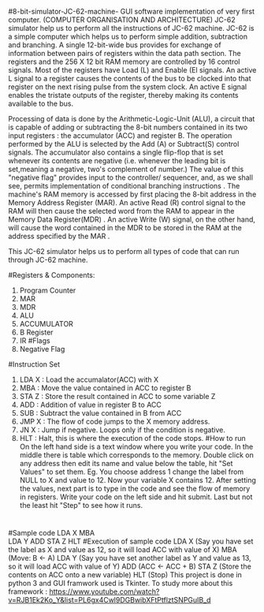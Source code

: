 
#8-bit-simulator-JC-62-machine-
GUI software implementation of very first computer. 
(COMPUTER ORGANISATION AND ARCHITECTURE)
JC-62 simulator help us to perform all the instructions of JC-62 machine. JC-62 is
a simple computer which helps us to perform simple addition, subtraction and
branching. A single 12-bit-wide bus provides for exchange of information between
pairs of registers within the data path section. The registers and the 256 X 12 bit
RAM memory are controlled by 16 control signals. Most of the registers have Load
(L) and Enable (El signals. An active L signal to a register causes the contents of
the bus to be clocked into that register on the next rising pulse from the system
clock. An active E signal enables the tristate outputs of the register, thereby
making its contents available to the bus.

Processing of data is done by the Arithmetic-Logic-Unit (ALU), a circuit that is
capable of adding or subtracting the 8-bit numbers contained in its two input
registers : the accumulator (ACC) and register B. The operation performed by the
ALU is selected by the Add (A) or Subtract(S) control signals. The accumulator also
contains a single flip-flop that is set whenever its contents are negative
(i.e. whenever the leading bit is set,meaning a negative, two's complement of
number.) The value of this "negative flag" provides input to the controller/
sequencer, and, as we shall see, permits implementation of conditional branching
instructions .
The machine's RAM memory is accessed by first placing the 8-bit address in the
Memory Address Register (MAR). An active Read (R) control signal to the RAM will
then cause the selected word from the RAM to appear in the Memory Data
Register(MDR) . An active Write (W) signal, on the other hand, will cause the word
contained in the MDR to be stored in the RAM at the address specified by the
MAR .

This JC-62 simulator helps us to perform all types of code that can run through
JC-62 machine.

#Registers & Components:
  1. Program Counter
  2. MAR
  3. MDR
  4. ALU
  5. ACCUMULATOR
  6. B Register
  7. IR
#Flags
  1. Negative Flag

#Instruction Set
  1. LDA X : Load the accumalator(ACC) with X
  2. MBA : Move the value contained in ACC to register B
  3. STA Z : Store the result contained in ACC to some variable Z
  4. ADD : Addition of value in register B to ACC
  5. SUB : Subtract the value contained in B from ACC
  6. JMP X : The flow of code jumps to the X memory address.
  7. JN X : Jump if negative. Loops only if the condition is negative.
  8. HLT : Halt, this is where the execution of the code stops.
#How to run
  On the left hand side is a text window where you write your code.
  In the middle there is table which corresponds to the memory. 
  Double click on any address then edit its name and value below the table, hit "Set Values" to set them.
  Eg. You choose address 1 change the label from NULL to X and value to 12. Now your variable X contains 12.
  After setting the values, next part is to type in the code and see the flow of memory in registers.
  Write your code on the left side and hit submit.
  Last but not the least hit "Step" to see how it runs.

#
 
#Sample code
  LDA X 
  MBA   
  LDA Y 
  ADD
  STA Z 
  HLT 
#Execution of sample code
  LDA X (Say you have set the label as X and value as 12, so it will load ACC with value of X)
  MBA   (Move: B <- A)
  LDA Y (Say you have set another label as Y and value as 13, so it will load ACC with value of Y)
  ADD (ACC <- ACC + B)
  STA Z (Store the contents on ACC onto a new variable)
  HLT (Stop)
This project is done in python 3 and GUI framwork used is Tkinter.
To study more about this framework : https://www.youtube.com/watch?v=RJB1Ek2Ko_Y&list=PL6gx4Cwl9DGBwibXFtPtflztSNPGuIB_d
